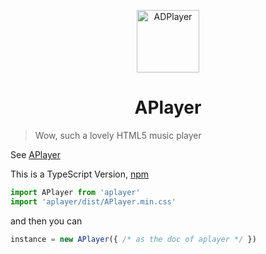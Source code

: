 <p align="center">
<img src="https://ws4.sinaimg.cn/large/006tKfTcgy1fhu01y9uy7j305k04s3yc.jpg" alt="ADPlayer" width="100">
</p>
<h1 align="center">APlayer</h1>

> Wow, such a lovely HTML5 music player

See [APlayer](https://github.com/MoePlayer/APlayer/)

This is a TypeScript Version, [npm](https://www.npmjs.com/package/aplayer-ts)

```TypeScript
import APlayer from 'aplayer'
import 'aplayer/dist/APlayer.min.css'
```

and then you can

```TypeScript
instance = new APlayer({ /* as the doc of aplayer */ })
```